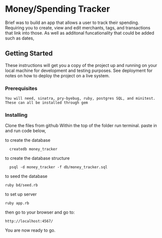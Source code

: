 # Money/Spending Tracker

Brief was to build an app that allows a user to track their spending. Requiring you to create, view and edit merchants, tags, and transactions that link into those. As well as additonal funcationality that could be added such as dates, 

## Getting Started

These instructions will get you a copy of the project up and running on your local machine for development and testing purposes. See deployment for notes on how to deploy the project on a live system.

### Prerequisites

```
You will need, sinatra, pry-byebug, ruby, postgres SQL, and minitest. These can all be installed through gem
```

### Installing

Clone the files from github
Within the top of the folder run terminal. 
paste in and run code below, 

to create the database 
```
  createdb money_tracker
```

to create the database structure
```
  psql -d money_tracker -f db/money_tracker.sql
```

to seed the database
```
ruby bd/seed.rb
```

to set up server
```
ruby app.rb
```

then go to your browser and go to:
```
http://localhost:4567/
```
You are now ready to go.
